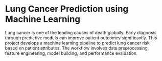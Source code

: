 # Lung Cancer Prediction using Machine Learning
Lung cancer is one of the leading causes of death globally. Early diagnosis through predictive models can improve patient outcomes significantly. This project develops a machine learning pipeline to predict lung cancer risk based on patient attributes. The workflow involves data preprocessing, feature engineering, model building, and performance evaluation.
